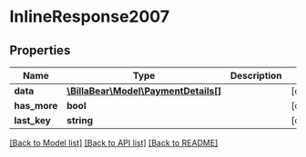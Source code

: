 # InlineResponse2007

## Properties
Name | Type | Description | Notes
------------ | ------------- | ------------- | -------------
**data** | [**\BillaBear\Model\PaymentDetails[]**](PaymentDetails.md) |  | [optional] 
**has_more** | **bool** |  | [optional] 
**last_key** | **string** |  | [optional] 

[[Back to Model list]](../../README.md#documentation-for-models) [[Back to API list]](../../README.md#documentation-for-api-endpoints) [[Back to README]](../../README.md)

